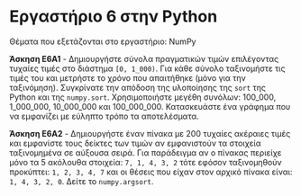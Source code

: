 # Εργαστήριο 6 στην Python

Θέματα που εξετάζονται στο εργαστήριο: NumPy

<!-- lambdas, args και kwargs, decorators, generators, functools, itertools, επαλήθευση τύπων με το pydantic  -->

**Άσκηση Ε6Α1** - Δημιουργήστε σύνολα πραγματικών τιμών επιλέγοντας τυχαίες τιμές στο διάστημα `[0, 1_000)`. Για κάθε σύνολο ταξινομήστε τις τιμές του και μετρήστε το χρόνο που απαιτήθηκε (μόνο για την ταξινόμηση). Συγκρίνατε την απόδοση της υλοποίησης της `sort` της Python και της `numpy.sort`. Χρησιμοποιήστε μεγέθη συνόλων: 100_000, 1_000_000, 10_000_000 και 100_000_000. Κατασκευάστε ένα γράφημα που να εμφανίζει με εύληπτο τρόπο τα αποτελέσματα.


**Άσκηση Ε6Α2** - Δημιουργήστε έναν πίνακα με 200 τυχαίες ακέραιες τιμές και εμφανίστε τους δείκτες των τιμών αν εμφανιστούν τα στοιχεία ταξινομημένα σε αύξουσα σειρά. Για παράδειγμα αν ο πίνακας περιείχε μόνο τα 5 ακόλουθα στοιχεία: `7, 1, 4, 3, 2` τότε εφόσον ταξινομηθούν προκύπτει: `1, 2, 3, 4, 7` και οι θέσεις που είχαν στον αρχικό πίνακα είναι: `1, 4, 3, 2, 0`. Δείτε το `numpy.argsort`.
